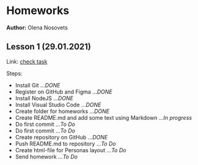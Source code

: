 # Homeworks

**Author:** Olena Nosovets

## Lesson 1 (29.01.2021)

Link: [check task](https://github.com/bcherepakha/fe2804/tree/main/Lesson1)

Steps:

* Install Git ...*DONE*
* Register on GitHub and Figma ...*DONE*
* Install NodeJS ...*DONE*
* Install Visual Studio Code ...*DONE*
* Create folder for homeworks ...*DONE*
* Create README.md and add some text using Markdown ...*In progress*
* Do first commit ...*To Do*
* Do first commit ...*To Do*
* Create repository on GitHub ...*DONE*
* Push README.md to repository ...*To Do*
* Create html-file for Personas layout ...*To Do*
* Send homework ...*To Do*